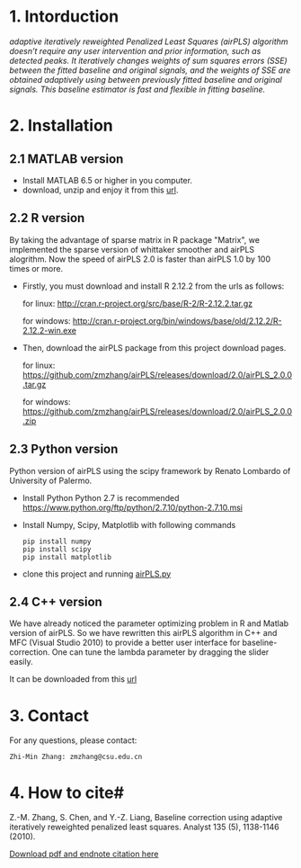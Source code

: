 # 1. Intorduction #

*adaptive iteratively reweighted Penalized Least Squares (airPLS) algorithm doesn’t require any user intervention and prior information, such as detected peaks. It iteratively changes weights of sum squares errors (SSE) between the fitted baseline and original signals, and the weights of SSE are obtained adaptively using between previously fitted baseline and original signals. This baseline estimator is fast and flexible in fitting baseline.*


# 2. Installation #

## 2.1 MATLAB version ##

- Install MATLAB 6.5 or higher in you computer.
- download, unzip and enjoy it from this [url](https://github.com/zmzhang/airPLS/releases/download/2.0/airPLS.2.0.matlab.rar).

## 2.2 R version ##

By taking the advantage of sparse matrix in R package "Matrix", we implemented the sparse version of whittaker smoother and airPLS alogrithm. Now the speed of airPLS 2.0 is faster than airPLS 1.0 by 100 times or more.

- Firstly, you must download and install R 2.12.2 from the urls as follows:

	for linux: http://cran.r-project.org/src/base/R-2/R-2.12.2.tar.gz
	
	for windows: http://cran.r-project.org/bin/windows/base/old/2.12.2/R-2.12.2-win.exe

- Then, download the airPLS package from this project download pages.

	for linux: https://github.com/zmzhang/airPLS/releases/download/2.0/airPLS_2.0.0.tar.gz
	
	for windows: https://github.com/zmzhang/airPLS/releases/download/2.0/airPLS_2.0.0.zip

## 2.3 Python version ##

Python version of airPLS using the scipy framework by Renato Lombardo of University of Palermo.



- Install Python
	Python 2.7 is recommended
	https://www.python.org/ftp/python/2.7.10/python-2.7.10.msi


- Install Numpy, Scipy, Matplotlib with following commands 

	```shell
	pip install numpy
	pip install scipy
	pip install matplotlib
	```
- clone this project and running [airPLS.py](https://raw.githubusercontent.com/zmzhang/airPLS/master/airPLS.py)

## 2.4 C++ version ##

We have already noticed the parameter optimizing problem in R and Matlab version of airPLS. So we have rewritten this airPLS algorithm in C++ and MFC (Visual Studio 2010) to provide a better user interface for baseline-correction. One can tune the lambda parameter by dragging the slider easily.

It can be downloaded from this [url](https://github.com/zmzhang/airPLS/releases/download/2.0/airPLS2.0.exe)


# 3. Contact #

For any questions, please contact:

	Zhi-Min Zhang: zmzhang@csu.edu.cn

# 4. How to cite#

Z.-M. Zhang, S. Chen, and Y.-Z. Liang, Baseline correction using adaptive iteratively reweighted penalized least squares. Analyst 135 (5), 1138-1146 (2010).

[Download pdf and endnote citation here](http://pubs.rsc.org/is/content/articlelanding/2010/an/b922045c)